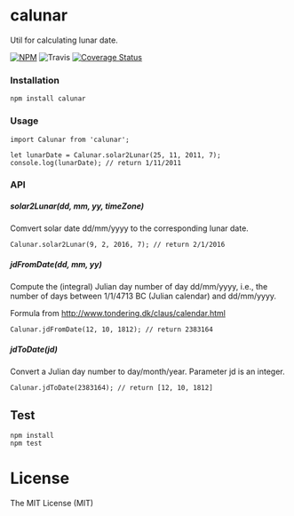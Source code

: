 # calunar
Util for calculating lunar date.

[![NPM](https://badge.fury.io/js/calunar.svg)](https://badge.fury.io/js/calunar)
![Travis](https://travis-ci.org/techpush/calunar.svg?branch=master)
[![Coverage Status](https://coveralls.io/repos/github/techpush/calunar/badge.svg?branch=master)](https://coveralls.io/github/techpush/calunar?branch=master)

### Installation

```
npm install calunar
```

### Usage

```
import Calunar from 'calunar';

let lunarDate = Calunar.solar2Lunar(25, 11, 2011, 7);
console.log(lunarDate); // return 1/11/2011
```

### API

##### solar2Lunar(dd, mm, yy, timeZone)

Comvert solar date dd/mm/yyyy to the corresponding lunar date.

```
Calunar.solar2Lunar(9, 2, 2016, 7); // return 2/1/2016
```

##### jdFromDate(dd, mm, yy)

Compute the (integral) Julian day number of day dd/mm/yyyy, i.e., the number of days between 1/1/4713 BC (Julian calendar) and dd/mm/yyyy.

Formula from http://www.tondering.dk/claus/calendar.html

```
Calunar.jdFromDate(12, 10, 1812); // return 2383164
```

##### jdToDate(jd)

Convert a Julian day number to day/month/year. Parameter jd is an integer.

```
Calunar.jdToDate(2383164); // return [12, 10, 1812]
```


## Test

```
npm install
npm test
```


# License

The MIT License (MIT)
